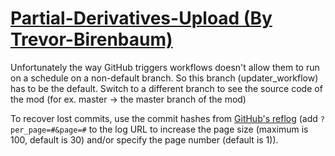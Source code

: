 # [Partial-Derivatives-Upload (By Trevor-Birenbaum)](https://github.com/Trevor-Birenbaum/Partial-Derivatives-Upload)

Unfortunately the way GitHub triggers workflows doesn't allow them to run on a schedule on a non-default branch. So this branch (updater_workflow) has to be the default. Switch to a different branch to see the source code of the mod (for ex. master -> the master branch of the mod)

To recover lost commits, use the commit hashes from [GitHub's reflog](https://api.github.com/repos/KtaneModules/Partial-Derivatives-Upload-Trevor-Birenbaum/events) (add `?per_page=#&page=#` to the log URL to increase the page size (maximum is 100, default is 30) and/or specify the page number (default is 1)).
